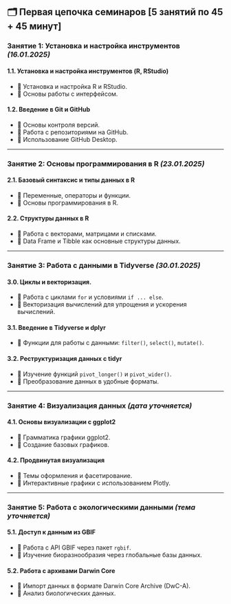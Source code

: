## 🗂️ Первая цепочка семинаров [5 занятий по 45 + 45 минут]

### **Занятие 1: Установка и настройка инструментов** *(16.01.2025)*  

#### 1.1. Установка и настройка инструментов (R, RStudio)
- 🔹 Установка и настройка R и RStudio.
- 🔹 Основы работы с интерфейсом.

#### 1.2. Введение в Git и GitHub
- 🔹 Основы контроля версий.
- 🔹 Работа с репозиториями на GitHub.
- 🔹 Использование GitHub Desktop.

---

### **Занятие 2: Основы программирования в R** *(23.01.2025)*  

#### 2.1. Базовый синтаксис и типы данных в R
- 🔹 Переменные, операторы и функции.
- 🔹 Основы программирования в R.

#### 2.2. Структуры данных в R
- 🔹 Работа с векторами, матрицами и списками.
- 🔹 Data Frame и Tibble как основные структуры данных.

---

### **Занятие 3: Работа с данными в Tidyverse** *(30.01.2025)*  

#### 3.0. Циклы и векторизация.
- 🔹 Работа с циклами `for` и условиями `if ... else`.
- 🔹 Векторизация вычислений для упрощения и ускорения вычислений.

#### 3.1. Введение в Tidyverse и dplyr
- 🔹 Функции для работы с данными: `filter()`, `select()`, `mutate()`.

#### 3.2. Реструктуризация данных с tidyr
- 🔹 Изучение функций `pivot_longer()` и `pivot_wider()`.
- 🔹 Преобразование данных в удобные форматы.

---

### **Занятие 4: Визуализация данных** *(дата уточняется)*  

#### 4.1. Основы визуализации с ggplot2
- 🔹 Грамматика графики ggplot2.
- 🔹 Создание базовых графиков.

#### 4.2. Продвинутая визуализация
- 🔹 Темы оформления и фасетирование.
- 🔹 Интерактивные графики с использованием Plotly.

---

### **Занятие 5: Работа с экологическими данными** *(тема уточняется)*  

#### 5.1. Доступ к данным из GBIF
- 🔹 Работа с API GBIF через пакет `rgbif`.
- 🔹 Изучение биоразнообразия через глобальные базы данных.

#### 5.2. Работа с архивами Darwin Core
- 🔹 Импорт данных в формате Darwin Core Archive (DwC-A).
- 🔹 Анализ биологических данных.